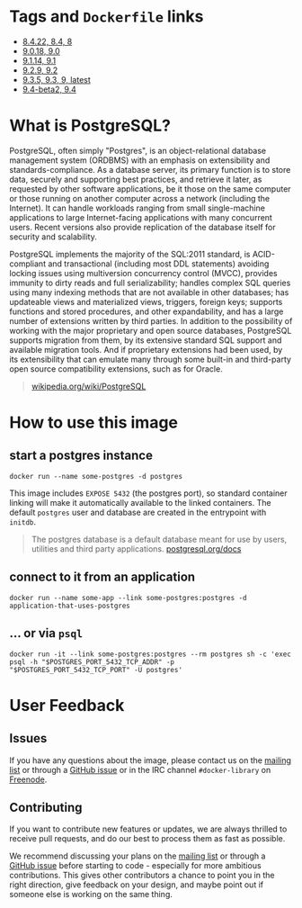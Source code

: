 # Tags and `Dockerfile` links

- [8.4.22, 8.4, 8](https://github.com/docker-library/postgres/blob/d74b69598c835fe15eac39a26b5c61058f99c3db/8.4/Dockerfile)
- [9.0.18, 9.0](https://github.com/docker-library/postgres/blob/d74b69598c835fe15eac39a26b5c61058f99c3db/9.0/Dockerfile)
- [9.1.14, 9.1](https://github.com/docker-library/postgres/blob/d74b69598c835fe15eac39a26b5c61058f99c3db/9.1/Dockerfile)
- [9.2.9, 9.2](https://github.com/docker-library/postgres/blob/d74b69598c835fe15eac39a26b5c61058f99c3db/9.2/Dockerfile)
- [9.3.5, 9.3, 9, latest](https://github.com/docker-library/postgres/blob/d74b69598c835fe15eac39a26b5c61058f99c3db/9.3/Dockerfile)
- [9.4-beta2, 9.4](https://github.com/docker-library/postgres/blob/d74b69598c835fe15eac39a26b5c61058f99c3db/9.4/Dockerfile)

# What is PostgreSQL?
PostgreSQL, often simply "Postgres", is an object-relational database management system (ORDBMS) with an emphasis on extensibility and standards-compliance. As a database server, its primary function is to store data, securely and supporting best practices, and retrieve it later, as requested by other software applications, be it those on the same computer or those running on another computer across a network (including the Internet). It can handle workloads ranging from small single-machine applications to large Internet-facing applications with many concurrent users. Recent versions also provide replication of the database itself for security and scalability.

PostgreSQL implements the majority of the SQL:2011 standard, is ACID-compliant and transactional (including most DDL statements) avoiding locking issues using multiversion concurrency control (MVCC), provides immunity to dirty reads and full serializability; handles complex SQL queries using many indexing methods that are not available in other databases; has updateable views and materialized views, triggers, foreign keys; supports functions and stored procedures, and other expandability, and has a large number of extensions written by third parties. In addition to the possibility of working with the major proprietary and open source databases, PostgreSQL supports migration from them, by its extensive standard SQL support and available migration tools. And if proprietary extensions had been used, by its extensibility that can emulate many through some built-in and third-party open source compatibility extensions, such as for Oracle.

> [wikipedia.org/wiki/PostgreSQL](https://en.wikipedia.org/wiki/PostgreSQL)

# How to use this image

## start a postgres instance
    docker run --name some-postgres -d postgres

This image includes `EXPOSE 5432` (the postgres port), so standard container linking will make it automatically available to the linked containers. The default `postgres` user and database are created in the entrypoint with `initdb`.
> The postgres database is a default database meant for use by users, utilities and third party applications. [postgresql.org/docs](http://www.postgresql.org/docs/9.3/interactive/app-initdb.html)

## connect to it from an application
    docker run --name some-app --link some-postgres:postgres -d application-that-uses-postgres

## ... or via `psql`
    docker run -it --link some-postgres:postgres --rm postgres sh -c 'exec psql -h "$POSTGRES_PORT_5432_TCP_ADDR" -p "$POSTGRES_PORT_5432_TCP_PORT" -U postgres'

# User Feedback

## Issues

If you have any questions about the image, please contact us on the [mailing list](http://www.postgresql.org/community/lists/subscribe/) or through a [GitHub issue](https://github.com/docker-library/postgres/issues) or in the IRC channel `#docker-library` on [Freenode](https://freenode.net).

## Contributing

If you want to contribute new features or updates, we are always thrilled to receive pull requests, and do our best to process them as fast as possible.

We recommend discussing your plans on the [mailing list](http://www.postgresql.org/community/lists/subscribe/) or through a [GitHub issue](https://github.com/docker-library/postgres/issues) before starting to code - especially for more ambitious contributions. This gives other contributors a chance to point you in the right direction, give feedback on your design, and maybe point out if someone else is working on the same thing.
